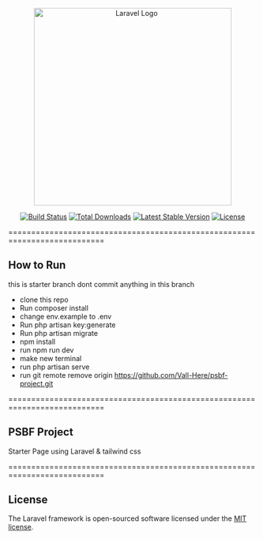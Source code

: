 <p align="center"><a href="https://laravel.com" target="_blank"><img src="https://raw.githubusercontent.com/laravel/art/master/logo-lockup/5%20SVG/2%20CMYK/1%20Full%20Color/laravel-logolockup-cmyk-red.svg" width="400" alt="Laravel Logo"></a></p>

<p align="center">
<a href="https://github.com/laravel/framework/actions"><img src="https://github.com/laravel/framework/workflows/tests/badge.svg" alt="Build Status"></a>
<a href="https://packagist.org/packages/laravel/framework"><img src="https://img.shields.io/packagist/dt/laravel/framework" alt="Total Downloads"></a>
<a href="https://packagist.org/packages/laravel/framework"><img src="https://img.shields.io/packagist/v/laravel/framework" alt="Latest Stable Version"></a>
<a href="https://packagist.org/packages/laravel/framework"><img src="https://img.shields.io/packagist/l/laravel/framework" alt="License"></a>
</p>

===========================================================================
## How to Run

this is starter branch dont commit anything in this branch

- clone this repo
- Run composer install
- change env.example to .env
- Run php artisan key:generate
- Run php artisan migrate
- npm install
- run npm run dev
- make new terminal
- run php artisan serve
- run git remote remove origin https://github.com/Vall-Here/psbf-project.git


===========================================================================
## PSBF Project

Starter Page using Laravel & tailwind css


===========================================================================
## License

The Laravel framework is open-sourced software licensed under the [MIT license](https://opensource.org/licenses/MIT).
